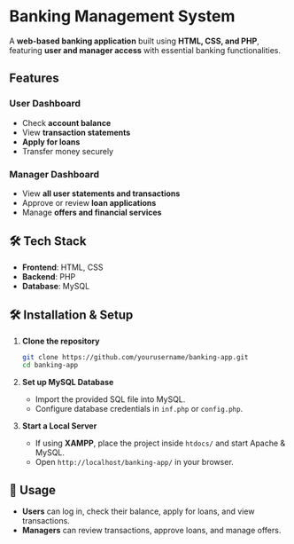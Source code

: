 # Banking Management System

A **web-based banking application** built using **HTML, CSS, and PHP**, featuring **user and manager access** with essential banking functionalities.

## Features

### User Dashboard  
- Check **account balance**  
- View **transaction statements**  
- **Apply for loans**  
- Transfer money securely  

### Manager Dashboard  
- View **all user statements and transactions**  
- Approve or review **loan applications**  
- Manage **offers and financial services**  

## 🛠️ Tech Stack  
- **Frontend**: HTML, CSS  
- **Backend**: PHP  
- **Database**: MySQL  

## 🛠️ Installation & Setup  
1. **Clone the repository**  
   ```bash
   git clone https://github.com/yourusername/banking-app.git
   cd banking-app
   ```

2. **Set up MySQL Database**  
   - Import the provided SQL file into MySQL.  
   - Configure database credentials in `inf.php` or `config.php`.

3. **Start a Local Server**  
   - If using **XAMPP**, place the project inside `htdocs/` and start Apache & MySQL.  
   - Open `http://localhost/banking-app/` in your browser.

## 🎯 Usage  
- **Users** can log in, check their balance, apply for loans, and view transactions.  
- **Managers** can review transactions, approve loans, and manage offers.

